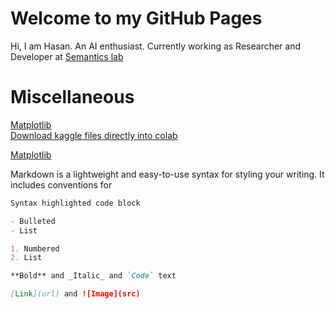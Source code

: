 # Welcome to my GitHub Pages
Hi, I am Hasan. An AI enthusiast. Currently working as Researcher and Developer at [Semantics lab](http://semanticslab.net/)

# Miscellaneous

[Matplotlib](matplotlib.md) <br/>
[Download kaggle files directly into colab](how-to-download-data-form-kaggle-to-colab.md)



[Matplotlib](matplotlib.md)

Markdown is a lightweight and easy-to-use syntax for styling your writing. It includes conventions for

```markdown
Syntax highlighted code block

- Bulleted
- List

1. Numbered
2. List

**Bold** and _Italic_ and `Code` text

[Link](url) and ![Image](src)
```
